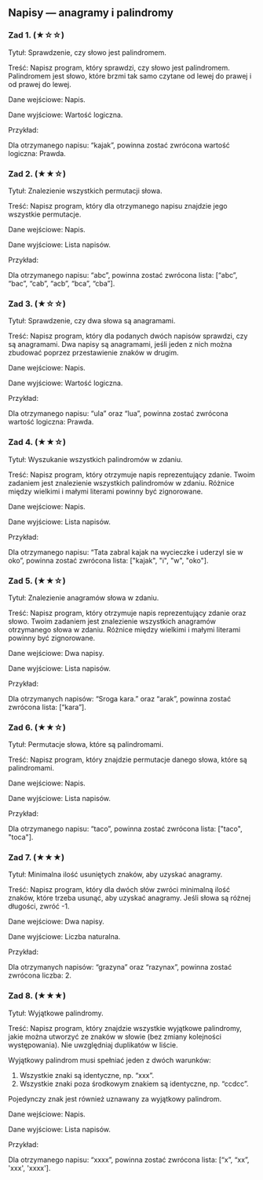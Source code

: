 ## Napisy — anagramy i palindromy

### Zad 1. (★☆☆)

Tytuł: Sprawdzenie, czy słowo jest palindromem.

Treść: Napisz program, który sprawdzi, czy słowo jest palindromem. Palindromem jest słowo, które brzmi tak samo czytane od lewej do prawej i od prawej do lewej.

Dane wejściowe: Napis.

Dane wyjściowe: Wartość logiczna.

Przykład:

Dla otrzymanego napisu: “kajak”, powinna zostać zwrócona wartość logiczna: Prawda.

### Zad 2. (★★☆)

Tytuł: Znalezienie wszystkich permutacji słowa.

Treść: Napisz program, który dla otrzymanego napisu znajdzie jego wszystkie permutacje.

Dane wejściowe: Napis.

Dane wyjściowe: Lista napisów.

Przykład:

Dla otrzymanego napisu: “abc”, powinna zostać zwrócona lista: [“abc”, “bac”, “cab”, “acb”, “bca”, “cba”].

### Zad 3. (★☆☆)

Tytuł: Sprawdzenie, czy dwa słowa są anagramami.

Treść: Napisz program, który dla podanych dwóch napisów sprawdzi, czy są anagramami. Dwa napisy są anagramami, jeśli jeden z nich można zbudować poprzez przestawienie znaków w drugim.

Dane wejściowe: Napis.

Dane wyjściowe: Wartość logiczna.

Przykład:

Dla otrzymanego napisu: “ula” oraz “lua”, powinna zostać zwrócona wartość logiczna: Prawda.

### Zad 4. (★★☆)

Tytuł: Wyszukanie wszystkich palindromów w zdaniu.

Treść: Napisz program, który otrzymuje napis reprezentujący zdanie. Twoim zadaniem jest znalezienie wszystkich palindromów w zdaniu. Różnice między wielkimi i małymi literami powinny być zignorowane.

Dane wejściowe: Napis.

Dane wyjściowe: Lista napisów.

Przykład:

Dla otrzymanego napisu: “Tata zabral kajak na wycieczke i uderzyl sie w oko”, powinna zostać zwrócona lista: ["kajak", "i", "w", "oko"].

### Zad 5. (★★☆)

Tytuł: Znalezienie anagramów słowa w zdaniu.

Treść: Napisz program, który otrzymuje napis reprezentujący zdanie oraz słowo. Twoim zadaniem jest znalezienie wszystkich anagramów otrzymanego słowa w zdaniu. Różnice między wielkimi i małymi literami powinny być zignorowane.

Dane wejściowe: Dwa napisy.

Dane wyjściowe: Lista napisów.

Przykład:

Dla otrzymanych napisów: “Sroga kara.” oraz “arak”, powinna zostać zwrócona lista: [“kara”].

### Zad 6. (★★☆)

Tytuł: Permutacje słowa, które są palindromami.

Treść: Napisz program, który znajdzie permutacje danego słowa, które są palindromami.

Dane wejściowe: Napis.

Dane wyjściowe: Lista napisów.

Przykład:

Dla otrzymanego napisu: “taco”, powinna zostać zwrócona lista: ["taco", "toca"].

### Zad 7. (★★★)

Tytuł: Minimalna ilość usuniętych znaków, aby uzyskać anagramy.

Treść: Napisz program, który dla dwóch słów zwróci minimalną ilość znaków, które trzeba usunąć, aby uzyskać anagramy. Jeśli słowa są różnej długości, zwróć -1.

Dane wejściowe: Dwa napisy.

Dane wyjściowe: Liczba naturalna.

Przykład:

Dla otrzymanych napisów: “grazyna” oraz “razynax”, powinna zostać zwrócona liczba: 2.

### Zad 8. (★★★)

Tytuł: Wyjątkowe palindromy.

Treść: Napisz program, który znajdzie wszystkie wyjątkowe palindromy, jakie można utworzyć ze znaków w słowie (bez zmiany kolejności występowania). Nie uwzględniaj duplikatów w liście.

Wyjątkowy palindrom musi spełniać jeden z dwóch warunków:

1. Wszystkie znaki są identyczne, np. “xxx”.
2. Wszystkie znaki poza środkowym znakiem są identyczne, np. “ccdcc”.

Pojedynczy znak jest również uznawany za wyjątkowy palindrom.

Dane wejściowe: Napis.

Dane wyjściowe: Lista napisów.

Przykład:

Dla otrzymanego napisu: “xxxx”, powinna zostać zwrócona lista: [“x”, “xx”, 'xxx', 'xxxx'].
